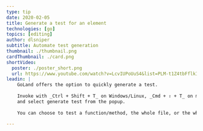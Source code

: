 ```yaml
---
type: tip
date: 2020-02-05
title: Generate a test for an element
technologies: [go]
topics: [editing]
author: dlsniper
subtitle: Automate test generation
thumbnail: ./thumbnail.png
cardThumbnail: ./card.png
shortVideo:
  poster: ./poster_short.png
  url: https://www.youtube.com/watch?v=LcvIUPoUuS4&list=PLM-t1Z4tbFflkIOaap4P-BV30ZrZwrDld&index=5
leadin: |
    GoLand offers the option to quickly generate a test.
    
    Invoke with _Ctrl + Shift + T_ on Windows/Linux, _Cmd + ⇧ + T_ on macOS,
    and select generate test from the popup.
    
    You can choose to test a function/method, the whole file, or the whole package.

---
```

